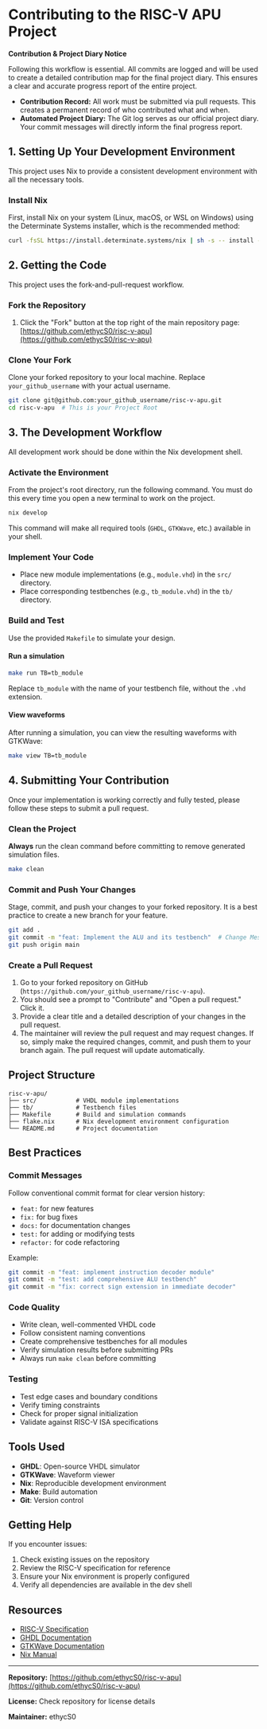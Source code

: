 # Contributing to the RISC-V APU Project

**Contribution & Project Diary Notice**

Following this workflow is essential. All commits are logged and will be used to create a detailed contribution map for the final project diary. This ensures a clear and accurate progress report of the entire project.

- **Contribution Record:** All work must be submitted via pull requests. This creates a permanent record of who contributed what and when.
- **Automated Project Diary:** The Git log serves as our official project diary. Your commit messages will directly inform the final progress report.

## 1. Setting Up Your Development Environment

This project uses Nix to provide a consistent development environment with all the necessary tools.

### Install Nix

First, install Nix on your system (Linux, macOS, or WSL on Windows) using the Determinate Systems installer, which is the recommended method:

```bash
curl -fsSL https://install.determinate.systems/nix | sh -s -- install --determinate
```

## 2. Getting the Code

This project uses the fork-and-pull-request workflow.

### Fork the Repository

1. Click the "Fork" button at the top right of the main repository page: [https://github.com/ethycS0/risc-v-apu](https://github.com/ethycS0/risc-v-apu)

### Clone Your Fork

Clone your forked repository to your local machine. Replace `your_github_username` with your actual username.

```bash
git clone git@github.com:your_github_username/risc-v-apu.git
cd risc-v-apu  # This is your Project Root
```

## 3. The Development Workflow

All development work should be done within the Nix development shell.

### Activate the Environment

From the project's root directory, run the following command. You must do this every time you open a new terminal to work on the project.

```bash
nix develop
```

This command will make all required tools (`GHDL`, `GTKWave`, etc.) available in your shell.

### Implement Your Code

- Place new module implementations (e.g., `module.vhd`) in the `src/` directory.
- Place corresponding testbenches (e.g., `tb_module.vhd`) in the `tb/` directory.

### Build and Test

Use the provided `Makefile` to simulate your design.

#### Run a simulation

```bash
make run TB=tb_module
```

Replace `tb_module` with the name of your testbench file, without the `.vhd` extension.

#### View waveforms

After running a simulation, you can view the resulting waveforms with GTKWave:

```bash
make view TB=tb_module
```

## 4. Submitting Your Contribution

Once your implementation is working correctly and fully tested, please follow these steps to submit a pull request.

### Clean the Project

**Always** run the clean command before committing to remove generated simulation files.

```bash
make clean
```

### Commit and Push Your Changes

Stage, commit, and push your changes to your forked repository. It is a best practice to create a new branch for your feature.

```bash
git add .
git commit -m "feat: Implement the ALU and its testbench"  # Change Message to Implementation Details
git push origin main
```

### Create a Pull Request

1. Go to your forked repository on GitHub (`https://github.com/your_github_username/risc-v-apu`).
2. You should see a prompt to "Contribute" and "Open a pull request." Click it.
3. Provide a clear title and a detailed description of your changes in the pull request.
4. The maintainer will review the pull request and may request changes. If so, simply make the required changes, commit, and push them to your branch again. The pull request will update automatically.

## Project Structure

```
risc-v-apu/
├── src/           # VHDL module implementations
├── tb/            # Testbench files
├── Makefile       # Build and simulation commands
├── flake.nix      # Nix development environment configuration
└── README.md      # Project documentation
```

## Best Practices

### Commit Messages

Follow conventional commit format for clear version history:

- `feat:` for new features
- `fix:` for bug fixes
- `docs:` for documentation changes
- `test:` for adding or modifying tests
- `refactor:` for code refactoring

Example:

```bash
git commit -m "feat: implement instruction decoder module"
git commit -m "test: add comprehensive ALU testbench"
git commit -m "fix: correct sign extension in immediate decoder"
```

### Code Quality

- Write clean, well-commented VHDL code
- Follow consistent naming conventions
- Create comprehensive testbenches for all modules
- Verify simulation results before submitting PRs
- Always run `make clean` before committing

### Testing

- Test edge cases and boundary conditions
- Verify timing constraints
- Check for proper signal initialization
- Validate against RISC-V ISA specifications

## Tools Used

- **GHDL**: Open-source VHDL simulator
- **GTKWave**: Waveform viewer
- **Nix**: Reproducible development environment
- **Make**: Build automation
- **Git**: Version control

## Getting Help

If you encounter issues:

1. Check existing issues on the repository
2. Review the RISC-V specification for reference
3. Ensure your Nix environment is properly configured
4. Verify all dependencies are available in the dev shell

## Resources

- [RISC-V Specification](https://riscv.org/technical/specifications/)
- [GHDL Documentation](https://ghdl.github.io/ghdl/)
- [GTKWave Documentation](http://gtkwave.sourceforge.net/)
- [Nix Manual](https://nixos.org/manual/nix/stable/)

---

**Repository:** [https://github.com/ethycS0/risc-v-apu](https://github.com/ethycS0/risc-v-apu)

**License:** Check repository for license details

**Maintainer:** ethycS0
